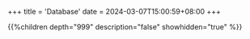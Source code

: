 +++
title = 'Database'
date = 2024-03-07T15:00:59+08:00
+++

{{%children depth="999" description="false" showhidden="true" %}}